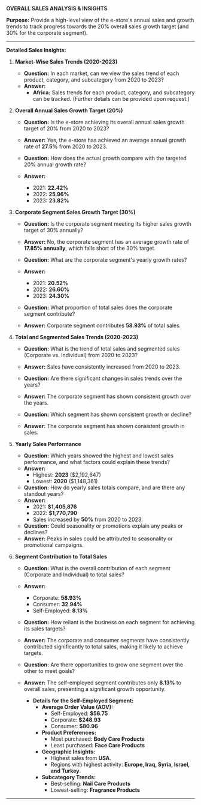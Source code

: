### 

**OVERALL SALES ANALYSIS & INSIGHTS**

**Purpose:** Provide a high-level view of the e-store's annual sales and growth trends to track progress towards the 20% overall sales growth target (and 30% for the corporate segment).

* * *

**Detailed Sales Insights:**

1.  **Market-Wise Sales Trends (2020-2023)**
    
    *   **Question:** In each market, can we view the sales trend of each product, category, and subcategory from 2020 to 2023?
    *   **Answer:**
        *   **Africa:** Sales trends for each product, category, and subcategory can be tracked. (Further details can be provided upon request.)
2.  **Overall Annual Sales Growth Target (20%)**
    
    *   **Question:** Is the e-store achieving its overall annual sales growth target of 20% from 2020 to 2023?
        
    *   **Answer:** Yes, the e-store has achieved an average annual growth rate of **27.5%** from 2020 to 2023.
        
    *   **Question:** How does the actual growth compare with the targeted 20% annual growth rate?
        
    *   **Answer:**
        
        *   2021: **22.42%**
        *   2022: **25.96%**
        *   2023: **23.82%**
3.  **Corporate Segment Sales Growth Target (30%)**
    
    *   **Question:** Is the corporate segment meeting its higher sales growth target of 30% annually?
        
    *   **Answer:** No, the corporate segment has an average growth rate of **17.85% annually**, which falls short of the 30% target.
        
    *   **Question:** What are the corporate segment's yearly growth rates?
        
    *   **Answer:**
        
        *   2021: **20.52%**
        *   2022: **26.60%**
        *   2023: **24.30%**
    *   **Question:** What proportion of total sales does the corporate segment contribute?
        
    *   **Answer:** Corporate segment contributes **58.93%** of total sales.
        
4.  **Total and Segmented Sales Trends (2020-2023)**
    
    *   **Question:** What is the trend of total sales and segmented sales (Corporate vs. Individual) from 2020 to 2023?
        
    *   **Answer:** Sales have consistently increased from 2020 to 2023.
        
    *   **Question:** Are there significant changes in sales trends over the years?
        
    *   **Answer:** The corporate segment has shown consistent growth over the years.
        
    *   **Question:** Which segment has shown consistent growth or decline?
        
    *   **Answer:** The corporate segment has shown consistent growth in sales.
        
5.  **Yearly Sales Performance**
    
    *   **Question:** Which years showed the highest and lowest sales performance, and what factors could explain these trends?
    *   **Answer:**
        *   Highest: **2023** ($2,192,647)
        *   Lowest: **2020** ($1,148,361)
    *   **Question:** How do yearly sales totals compare, and are there any standout years?
    *   **Answer:**
        *   2021: **$1,405,876**
        *   2022: **$1,770,790**
        *   Sales increased by **50%** from 2020 to 2023.
    *   **Question:** Could seasonality or promotions explain any peaks or declines?
    *   **Answer:** Peaks in sales could be attributed to seasonality or promotional campaigns.
6.  **Segment Contribution to Total Sales**
    
    *   **Question:** What is the overall contribution of each segment (Corporate and Individual) to total sales?
        
    *   **Answer:**
        
        *   Corporate: **58.93%**
        *   Consumer: **32.94%**
        *   Self-Employed: **8.13%**
    *   **Question:** How reliant is the business on each segment for achieving its sales targets?
        
    *   **Answer:** The corporate and consumer segments have consistently contributed significantly to total sales, making it likely to achieve targets.
        
    *   **Question:** Are there opportunities to grow one segment over the other to meet goals?
        
    *   **Answer:** The self-employed segment contributes only **8.13%** to overall sales, presenting a significant growth opportunity.
        
        *   **Details for the Self-Employed Segment:**
            *   **Average Order Value (AOV):**
                *   Self-Employed: **$56.75**
                *   Corporate: **$248.93**
                *   Consumer: **$80.96**
            *   **Product Preferences:**
                *   Most purchased: **Body Care Products**
                *   Least purchased: **Face Care Products**
            *   **Geographic Insights:**
                *   Highest sales from **USA**.
                *   Regions with highest activity: **Europe, Iraq, Syria, Israel, and Turkey**.
            *   **Subcategory Trends:**
                *   Best-selling: **Nail Care Products**
                *   Lowest-selling: **Fragrance Products**

* * *

